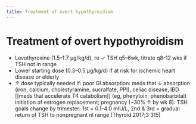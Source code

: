 ```yaml
---
title: Treatment of overt hypothyroidism
---
```


# Treatment of overt hypothyroidism

- Levothyroxine (1.5–1.7 µg/kg/d), re ✓ TSH q5–6wk, titrate q8-12 wks if TSH not in range
- Lower starting dose (0.3–0.5 µg/kg/d) if at risk for ischemic heart disease or elderly
- ↑ dose typically needed if:
  poor GI absorption: meds that ↓ absorption (iron, calcium, cholestyramine, sucralfate, PPI), celiac disease, IBD
  [[meds that accelerate T4 catabolism]] (eg, phenytoin, phenobarbital)
  initiation of estrogen replacement; pregnancy (~30% ↑ by wk 8): TSH goals change by trimester: 1st = 0.1–4.0 mIU/L, 2nd & 3rd = gradual return of TSH to nonpregnant nl range (Thyroid 2017;3:315)
